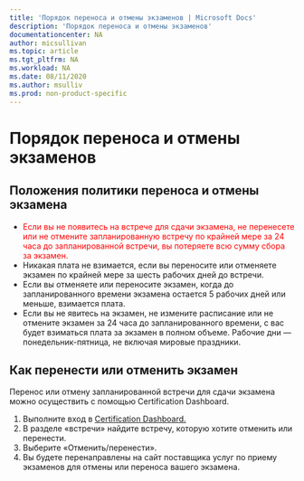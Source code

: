 ```yaml
---
title: 'Порядок переноса и отмены экзаменов | Microsoft Docs'
description: 'Порядок переноса и отмены экзаменов' 
documentationcenter: NA 
author: micsullivan
ms.topic: article
ms.tgt_pltfrm: NA
ms.workload: NA
ms.date: 08/11/2020
ms.author: msulliv
ms.prod: non-product-specific
---
```

# Порядок переноса и отмены экзаменов

## Положения политики переноса и отмены экзамена


- <div><font color='red'>Если вы не появитесь на встрече для сдачи экзамена, не перенесете или не отмените запланированную встречу по крайней мере за 24 часа до запланированной встречи, вы потеряете всю сумму сбора за экзамен.</font></div>
- Никакая плата не взимается, если вы переносите или отменяете экзамен по крайней мере за шесть рабочих дней до встречи.
- Если вы отменяете или переносите экзамен, когда до запланированного времени экзамена остается 5 рабочих дней или меньше, взимается плата.
- Если вы не явитесь на экзамен, не измените расписание или не отмените экзамен за 24 часа до запланированного времени, с вас будет взиматься плата за экзамен в полном объеме. Рабочие дни — понедельник-пятница, не включая мировые праздники.

## Как перенести или отменить экзамен

Перенос или отмену запланированной встречи для сдачи экзамена можно осуществить с помощью Certification Dashboard.

1. Выполните вход в [Certification Dashboard.](https://aka.ms/CertDashboard)
2. В разделе «встречи» найдите встречу, которую хотите отменить или перенести.
3. Выберите «Отменить/перенести».
4. Вы будете перенаправлены на сайт поставщика услуг по приему экзаменов для отмены или переноса вашего экзамена.